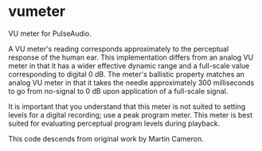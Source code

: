 # vumeter

VU meter for PulseAudio.

A VU meter's reading corresponds approximately to the perceptual response of
the human ear. This implementation differs from an analog VU meter in that
it has a wider effective dynamic range and a full-scale value corresponding
to digital 0 dB. The meter's ballistic property matches an analog VU meter
in that it takes the needle approximately 300 milliseconds to go from
no-signal to 0 dB upon application of a full-scale signal.

It is important that you understand that this meter is not suited to setting
levels for a digital recording; use a peak program meter. This meter is best
suited for evaluating perceptual program levels during playback.

This code descends from original work by Martin Cameron.
